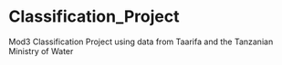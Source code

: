 # Classification_Project
Mod3 Classification Project using data from Taarifa and the Tanzanian Ministry of Water
